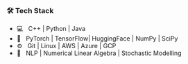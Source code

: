 <h3>🛠 Tech Stack</h3>

- 💻 &nbsp; C++ | Python | Java 
- 🤖 &nbsp; PyTorch | TensorFlow| HuggingFace | NumPy | SciPy 
- ⚙️ &nbsp; Git | Linux | AWS | Azure | GCP
- 📘 &nbsp; NLP | Numerical Linear Algebra | Stochastic Modelling
